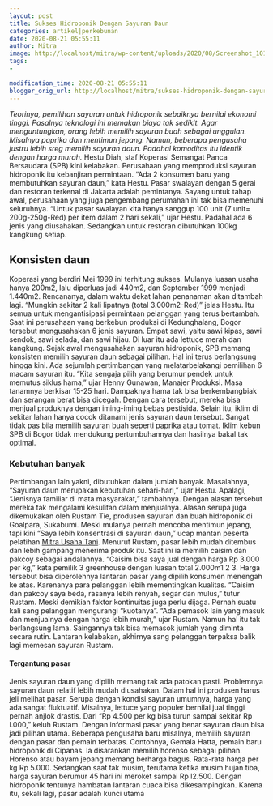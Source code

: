```yaml
---
layout: post
title: Sukses Hidroponik Dengan Sayuran Daun
categories: artikel|perkebunan
date: 2020-08-21 05:55:11
author: Mitra
image: http://localhost/mitra/wp-content/uploads/2020/08/Screenshot_101.png
tags:
- 

modification_time: 2020-08-21 05:55:11
blogger_orig_url: http://localhost/mitra/sukses-hidroponik-dengan-sayuran-daun.html
---
```


<em>Teorinya, pemilihan sayuran untuk hidroponik sebaiknya bernilai ekonomi tinggi. Pasalnya teknologi ini memakan biaya tak sedikit. Agar menguntungkan, orang lebih memilih sayuran buah sebagai unggulan. Misalnya paprika dan mentimun jepang. Namun, beberapa pengusaha justru lebih sreg memilih sayuran daun. Padahal komoditas itu identik dengan harga murah.</em>
Hestu Diah, staf Koperasi Semangat Panca Bersaudara (SPB) kini kelabakan. Perusahaan yang memproduksi sayuran hidroponik itu kebanjiran permintaan. “Ada 2 konsumen baru yang membutuhkan sayuran daun,” kata Hestu. Pasar swalayan dengan 5 gerai dan restoran terkenal di Jakarta adalah pemintanya. Sayang untuk tahap awal, perusahaan yang juga pengembang perumahan ini tak bisa memenuhi seluruhnya.
“Untuk pasar swalayan kita hanya sanggup 100 unit (7 unit= 200g-250g-Red) per item dalam 2 hari sekali,” ujar Hestu. Padahal ada 6 jenis yang diusahakan. Sedangkan untuk restoran dibutuhkan 100kg kangkung setiap.
<h2>Konsisten daun</h2>
Koperasi yang berdiri Mei 1999 ini terhitung sukses. Mulanya luasan usaha hanya 200m2, lalu diperluas jadi 440m2, dan September 1999 menjadi 1.440m2. Rencananya, dalam waktu dekat lahan penanaman akan ditambah lagi. “Mungkin sekitar 2 kali lipatnya (total 3.000m2-Red)” jelas Hestu. Itu semua untuk mengantisipasi permintaan pelanggan yang terus bertambah.
Saat ini perusahaan yang berkebun produksi di Kedunghalang, Bogor tersebut mengusahakan 6 jenis sayuran. Empat sawi, yaitu sawi kipas, sawi sendok, sawi selada, dan sawi hijau. Di luar itu ada lettuce merah dan kangkung. Sejak awal mengusahakan sayuran hidroponik, SPB memang konsisten memilih sayuran daun sebagai pilihan. Hal ini terus berlangsung hingga kini. Ada sejumlah pertimbangan yang melatarbelakangi pemilihan 6 macam sayuran itu.
“Kita sengaja pilih yang berumur pendek untuk memutus siklus hama,” ujar Henny Gunawan, Manajer Produksi. Masa tanamnya berkisar 15-25 hari. Dampaknya hama tak bisa berkembangbiak dan serangan berat bisa dicegah. Dengan cara tersebut, mereka bisa menjual produknya dengan iming-iming bebas pestisida.
Selain itu, iklim di sekitar lahan hanya cocok ditanami jenis sayuran daun tersebut. Sangat tidak pas bila memilih sayuran buah seperti paprika atau tomat. Iklim kebun SPB di Bogor tidak mendukung pertumbuhannya dan hasilnya bakal tak optimal.
<h3>Kebutuhan banyak</h3>
Pertimbangan lain yakni, dibutuhkan dalam jumlah banyak. Masalahnya, “Sayuran daun merupakan kebutuhan sehari-hari,” ujar Hestu. Apalagi, “Jenisnya familiar di mata masyarakat,” tambahnya. Dengan alasan tersebut mereka tak mengalami kesulitan dalam menjualnya.
Alasan serupa juga dikemukakan oleh Rustam Tie, produsen sayuran dan buah hidroponik di Goalpara, Sukabumi. Meski mulanya pernah mencoba mentimun jepang, tapi kini “Saya lebih konsentrasi di sayuran daun,” ucap mantan peserta pelatihan <a href="http://127.0.0.1/mitra"><a href="http://127.0.0.1/mitra">Mitra Usaha Tani</a></a>. Menurut Rustam, pasar lebih mudah ditembus dan lebih gampang menerima produk itu. Saat ini ia memilih caisim dan pakcoy sebagai andalannya.
“Caisim bisa saya jual dengan harga Rp 3.000 per kg,” kata pemilik 3 greenhouse dengan luasan total 2.000m1 2 3. Harga tersebut bisa diperolehnya lantaran pasar yang dipilih konsumen menengah ke atas. Karenanya para pelanggan lebih mementingkan kualitas. “Caisim dan pakcoy saya beda, rasanya lebih renyah, segar dan mulus,” tutur Rustam.
Meski demikian faktor kontinuitas juga perlu dijaga. Pernah suatu kali sang pelanggan mengurangi “kuotanya”. “Ada pemasok lain yang masuk dan menjualnya dengan harga lebih murah,” ujar Rustam. Namun hal itu tak berlangsung lama. Saingannya tak bisa memasok jumlah yang diminta secara rutin. Lantaran kelabakan, akhirnya sang pelanggan terpaksa balik lagi memesan sayuran Rustam.
<h4>Tergantung pasar</h4>
Jenis sayuran daun yang dipilih memang tak ada patokan pasti. Problemnya sayuran daun relatif lebih mudah diusahakan. Dalam hal ini produsen harus jeli melihat pasar.
Serupa dengan kondisi sayuran umumnya, harga yang ada sangat fluktuatif. Misalnya, lettuce yang populer bernilai jual tinggi pernah anjlok drastis. Dari “Rp 4.500 per kg bisa turun sampai sekitar Rp l.000,” keluh Rustam.
Dengan informasi pasar yang benar sayuran daun bisa jadi pilihan utama. Beberapa pengusaha baru misalnya, memilih sayuran dengan pasar dan pemain terbatas. Contohnya, Gemala Hatta, pemain baru hidroponik di Cipanas. Ia disarankan memilih horenso sebagai pilihan. Horenso atau bayam jepang memang berharga bagus. Rata-rata harga per kg Rp 5.000. Sedangkan saat tak musim, terutama ketika musim hujan tiba, harga sayuran berumur 45 hari ini meroket sampai Rp l2.500. Dengan hidroponik tentunya hambatan lantaran cuaca bisa dikesampingkan. Karena itu, sekali lagi, pasar adalah kunci utama
